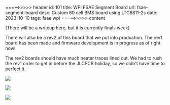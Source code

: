=====>>>>> header
id: 101
title: WPI FSAE Segment Board
url: fsae-segment-board
desc: Custom 60 cell BMS board using LTC6811-2s 
date: 2023-10-10
tags: fsae wpi
=====>>>>> content

(There will be a writeup here, but it is currently finals week)

There will also be a rev2 of this board that we put into production.
The rev1 board has been made and firmware development is in progress as of right now!

The rev2 boards should have much neater traces lined out.
We had to rush the rev1 order to get in before the JLCPCB holiday, so we didn't have time to perfect it.

![](/segmentboard/copper.png)

![](/segmentboard/3d.png)

![](/segmentboard/3d_back.png)

